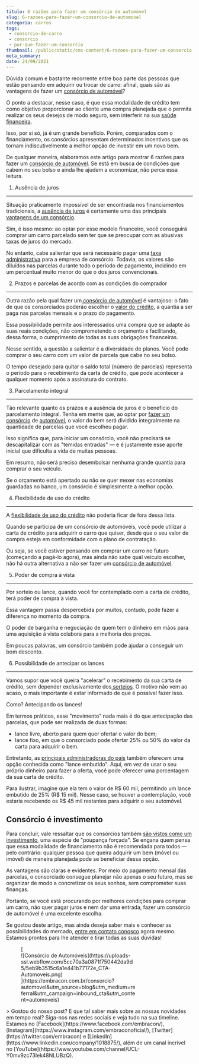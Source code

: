 ```yaml
---
titulo: 6 razões para fazer um consórcio de automóvel
slug: 6-razoes-para-fazer-um-consorcio-de-automovel
categoria: carros
tags:
 - consorcio-de-carro
 - consorcio
 - por-que-fazer-um-consorcio
thumbnail: /public/static/cms-content/6-razoes-para-fazer-um-consorcio-de-automovel.jpg
meta_summary: 
date: 24/09/2021
---
```

Dúvida comum e bastante recorrente entre boa parte das pessoas que estão pensando em adquirir ou trocar de carro: afinal, quais são as vantagens de fazer um [consórcio de automóvel](https://embracon.com.br/consorcio?automovel&utm_source=blog&utm_medium=referral&utm_campaign=inbound_cta&utm_content=automoveis)?

O ponto a destacar, nesse caso, é que essa modalidade de crédito tem como objetivo proporcionar ao cliente uma compra planejada que o permita realizar os seus desejos de modo seguro, sem interferir na sua [saúde financeira](https://www.embracon.com.br/blog/planejamento-financeiro-um-guia-para-as-financas-nao-sairem-de-controle).

Isso, por si só, já é um grande benefício. Porém, comparados com o financiamento, os consórcios apresentam determinados incentivos que os tornam indiscutivelmente a melhor opção de investir em um novo bem.

De qualquer maneira, elaboramos este artigo para mostrar 6 razões para fazer um [consórcio de automóvel](https://www.embracon.com.br/blog/sobre-o-consorcio-de-veiculos-embracon). Se está em busca de condições que cabem no seu bolso e ainda lhe ajudem a economizar, não perca essa leitura.

1. Ausência de juros
--------------------

Situação praticamente impossível de ser encontrada nos financiamentos tradicionais, a [ausência de juros](https://www.embracon.com.br/blog/consorcio-nao-tem-juros-entenda) é certamente uma das principais [vantagens de um consórcio](https://www.embracon.com.br/conhecaoconsorcio/quais-sao-as-vantagens-do-consorcio).

Sim, é isso mesmo: ao optar por esse modelo financeiro, você conseguirá comprar um carro parcelado sem ter que se preocupar com as abusivas taxas de juros do mercado.

No entanto, cabe salientar que será necessário pagar uma [taxa administrativa](https://www.embracon.com.br/conhecaoconsorcio/o-que-e-taxa-de-administracao) para a empresa de consórcio. Todavia, os valores são diluídos nas parcelas durante todo o período de pagamento, incidindo em um percentual muito menor do que o dos juros convencionais.

2. Prazos e parcelas de acordo com as condições do comprador
------------------------------------------------------------

Outra razão pela qual fazer um[ consórcio de automóvel](https://www.embracon.com.br/blog/sobre-o-consorcio-de-veiculos-embracon) é vantajoso: o fato de que os consorciados poderão escolher o [valor do crédito](https://www.embracon.com.br/conhecaoconsorcio/o-valor-do-credito-pode-ser-diferente-do-valor-do-bem-que-quero-adquirir), a quantia a ser paga nas parcelas mensais e o prazo do pagamento.

Essa possibilidade permite aos interessados uma compra que se adapte às suas reais condições, não comprometendo o orçamento e facilitando, dessa forma, o cumprimento de todas as suas obrigações financeiras.

Nesse sentido, a questão a salientar é a diversidade de planos. Você pode comprar o seu carro com um valor de parcela que cabe no seu bolso.

O tempo desejado para quitar o saldo total (número de parcelas) representa o período para o recebimento da carta de crédito, que pode acontecer a qualquer momento após a assinatura do contrato.

3. Parcelamento integral
------------------------

Tão relevante quanto os prazos e a ausência de juros é o benefício do parcelamento integral. Tenha em mente que, ao optar por [fazer um consórcio](https://www.embracon.com.br/blog/8-motivos-que-comprovam-que-consorcio-e-investimento) de [automóvel](https://www.embracon.com.br/blog/consorcio-de-carros-usados-vale-a-pena), o valor do bem será dividido integralmente na quantidade de parcelas que você escolheu pagar.

Isso significa que, para iniciar um consórcio, você não precisará se descapitalizar com as "temidas entradas" — e é justamente esse aporte inicial que dificulta a vida de muitas pessoas.

Em resumo, não será preciso desembolsar nenhuma grande quantia para comprar o seu veículo.

Se o orçamento está apertado ou não se quer mexer nas economias guardadas no banco, um consórcio é simplesmente a melhor opção.

4. Flexibilidade de uso do crédito
----------------------------------

A [flexibilidade de uso do crédito](https://www.embracon.com.br/blog/quitacao-de-financiamento-como-usar-a-carta-de-credito) não poderia ficar de fora dessa lista.

Quando se participa de um consórcio de automóveis, você pode utilizar a carta de crédito para adquirir o carro que quiser, desde que o seu valor de compra esteja em conformidade com o plano de contratação.

Ou seja, se você estiver pensando em comprar um carro no futuro (começando a pagá-lo agora), mas ainda não sabe qual veículo escolher, não há outra alternativa a não ser fazer um [consórcio de automóvel](https://www.embracon.com.br/blog/duvidas-frequentes-consorcio-de-carro).

5. Poder de compra à vista
--------------------------

Por sorteio ou lance, quando você for contemplado com a carta de crédito, terá poder de compra à vista.

Essa vantagem passa despercebida por muitos, contudo, pode fazer a diferença no momento da compra.

O poder de barganha e negociação de quem tem o dinheiro em mãos para uma aquisição à vista colabora para a melhoria dos preços.

Em poucas palavras, um consórcio também pode ajudar a conseguir um bom desconto.

6. Possibilidade de antecipar os lances
---------------------------------------

Vamos supor que você queira "acelerar" o recebimento da sua carta de crédito, sem depender exclusivamente dos[ sorteios](https://www.embracon.com.br/conhecaoconsorcio/como-fico-sabendo-o-resultado-da-assembleia). O motivo não vem ao acaso, o mais importante é estar informado de que é possível fazer isso.

Como? Antecipando os lances!

Em termos práticos, esse "movimento" nada mais é do que antecipação das parcelas, que pode ser realizada de duas formas:

- lance livre, aberto para quem quer ofertar o valor do bem;
- lance fixo, em que o consorciado pode ofertar 25% ou 50% do valor da carta para adquirir o bem.

Entretanto, as [principais administradoras do país](https://www.embracon.com.br/) também oferecem uma opção conhecida como "lance embutido". Aqui, em vez de usar o seu próprio dinheiro para fazer a oferta, você pode oferecer uma porcentagem da sua carta de crédito.

Para ilustrar, imagine que ela tem o valor de R$ 60 mil, permitindo um lance embutido de 25% (R$ 15 mil). Nesse caso, se houver a contemplação, você estaria recebendo os R$ 45 mil restantes para adquirir o seu automóvel.

Consórcio é investimento
------------------------

Para concluir, vale ressaltar que os consórcios também [são vistos como um investimento](https://www.embracon.com.br/blog/8-motivos-que-comprovam-que-consorcio-e-investimento), uma espécie de "poupança forçada". Se engana quem pensa que essa modalidade de financiamento não é recomendada para todos — pelo contrário: qualquer pessoa que queira adquirir um bem (móvel ou imóvel) de maneira planejada pode se beneficiar dessa opção.

As vantagens são claras e evidentes. Por meio do pagamento mensal das parcelas, o consorciado consegue planejar não apenas o seu futuro, mas se organizar de modo a concretizar os seus sonhos, sem comprometer suas finanças.

Portanto, se você está procurando por melhores condições para comprar um carro, não quer pagar juros e nem dar uma entrada, fazer um consórcio de automóvel é uma excelente escolha.

Se gostou deste artigo, mas ainda deseja saber mais e conhecer as possibilidades do mercado, [entre em contato conosco](https://www.embracon.com.br/blog/canais-de-atendimento-embracon) agora mesmo. Estamos prontos para lhe atender e tirar todas as suas dúvidas!

<figure class="w-richtext-figure-type-image w-richtext-align-center" style="max-width:310px">[<div>![Consórcio de Automóveis](https://uploads-ssl.webflow.com/5cc70a3a0871f750442da9d5/5eb9b3515c6a1e441b77172e_CTA-Automoveis.png)</div>](https://embracon.com.br/consorcio?automovel&utm_source=blog&utm_medium=referral&utm_campaign=inbound_cta&utm_content=automoveis)</figure>> Gostou do nosso post? E que tal saber mais sobre as nossas novidades em tempo real? Siga-nos nas redes sociais e veja tudo na sua timeline. Estamos no [Facebook](https://www.facebook.com/embracon/), [Instagram](https://www.instagram.com/embraconoficial/), [Twitter](https://twitter.com/embracon) e [LinkedIn](https://www.linkedin.com/company/1018875/), além de um canal incrível no [YouTube](https://www.youtube.com/channel/UCL-Y0mv9zc73Iek48NLUBzQ).
